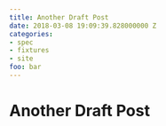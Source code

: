 ```yaml
---
title: Another Draft Post
date: 2018-03-08 19:09:39.828000000 Z
categories:
- spec
- fixtures
- site
foo: bar
---
```


# Another Draft Post
